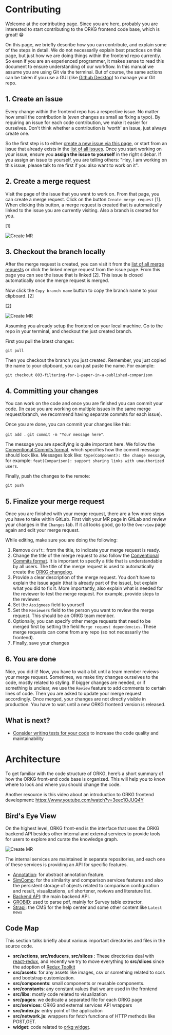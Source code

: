 # Contributing

Welcome at the contributing page. Since you are here, probably you are interested to start contributing to the ORKG frontend code base, which is great! 😁

On this page, we briefly describe how you can contribute, and explain some of the steps in detail. We do not necessarily explain best practices on this page, but just how we are doing things within the frontend repo currently. So even if you are an experienced programmer, it makes sense to read this document to ensure understanding of our workflow. In this manual we assume you are using Git via the terminal. But of course, the same actions can be taken if you use a GUI (like [Github Desktop](https://desktop.github.com/)) to manage your Git repo.

## 1. Create an issue

Every change within the frontend repo has a respective issue. No matter how small the contribution is (even changes as small as fixing a typo). By requiring an issue for each code contribution, we make it easier for ourselves. Don't think whether a contribution is 'worth' an issue, just always create one.

So the first step is to either [create a new issue via this page](https://gitlab.com/TIBHannover/orkg/orkg-frontend/-/issues/new?issue), or start from an issue that already exists in the [list of all issues](https://gitlab.com/TIBHannover/orkg/orkg-frontend/-/issues). Once you start working on your issue, ensure you **assign the issue to yourself** in the right sidebar. If you assign an issue to yourself, you are telling others: "Hey, I am working on this issue, please talk to me first if you also want to work on it".

## 2. Create a merge request

Visit the page of the issue that you want to work on. From that page, you can create a merge request. Click on the button `Create merge request` [1]. When clicking this button, a merge request is created that is automatically linked to the issue you are currently visiting. Also a branch is created for you.

[1]

![Create MR](./docs/create-mr.png)

## 3. Checkout the branch locally

After the merge request is created, you can visit it from the [list of all merge requests](https://gitlab.com/TIBHannover/orkg/orkg-frontend/-/merge_requests) or click the linked merge request from the issue page. From this page you can see the issue that is linked [2]. This issue is closed automatically once the merge request is merged.

Now click the `Copy branch name` button to copy the branch name to your clipboard. [2]

[2]

![Create MR](./docs/copy-branch.png)

Assuming you already setup the frontend on your local machine. Go to the repo in your terminal, and checkout the just created branch.

First you pull the latest changes:

`git pull`

Then you checkout the branch you just created. Remember, you just copied the name to your clipboard, you can just paste the name. For example:

`git checkout 803-filtering-for-1-paper-in-a-published-comparison`

## 4. Committing your changes

You can work on the code and once you are finished you can commit your code. (In case you are working on multiple issues in the same merge request/branch, we recommend having separate commits for each issue).

Once you are done, you can commit your changes like this:

`git add .`
`git commit -m "Your message here"`.

The message you are specifying is quite important here. We follow the [Conventional Commits format](https://www.conventionalcommits.org/en/v1.0.0/), which specifies how the commit message should look like. Messages look like: `type(Component): the change message`, for example: `feat(Comparison): support sharing links with unauthorized users`.

Finally, push the changes to the remote:

`git push`

## 5. Finalize your merge request

Once you are finished with your merge request, there are a few more steps you have to take within GitLab. First visit your MR page in GitLab and review your changes in the `Changes` tab. If it all looks good, go to the `Overview` page again and edit your merge request.

While editing, make sure you are doing the following:

1. Remove `draft:` from the title, to indicate your merge request is ready.
2. Change the title of the merge request to also follow the [Conventional Commits format](https://www.conventionalcommits.org/en/v1.0.0/). It is important to specify a title that is understandable by all users. The title of the merge request is used to automatically create the [ORKG changelog](https://www.orkg.org/orkg/changelog).
3. Provide a clear description of the merge request. You don't have to explain the issue again (that is already part of the issue), but explain what you did to fix it. More importantly, also explain what is needed for the reviewer to test the merge request. For example, provide steps to the reviewer.
4. Set the `Assignees` field to yourself
5. Set the `Reviewers` field to the person you want to review the merge request. This should be an ORKG team member.
6. Optionally, you can specify other merge requests that need to be merged first by setting the field `Merge request dependencies`. These merge requests can come from any repo (so not necessarily the frontend).
7. Finally, save your changes

## 6. You are done

Nice, you did it! Now, you have to wait a bit until a team member reviews your merge request. Sometimes, we make tiny changes ourselves to the code, mostly related to styling. If bigger changes are needed, or if something is unclear, we use the `Review` feature to add comments to certain lines of code. Then you are asked to update your merge request accordingly. Once merged, your changes are not directly visible in production. You have to wait until a new ORKG frontend version is released.

## What is next?

-   [Consider writing tests for your code](https://gitlab.com/TIBHannover/orkg/orkg-frontend/-/wikis/Contributing:-automated-testing) to increase the code quality and maintainability

# Architecture

To get familiar with the code structure of ORKG, here’s a short summary of how the ORKG front-end code base is organized. This will help you to know where to look and where you should change the code.

Another resource is this video about an introduction to ORKG frontend development: https://www.youtube.com/watch?v=3eec1OJUQ4Y

## Bird's Eye View

On the highest level, ORKG front-end is the interface that uses the ORKG backend API besides other internal and external services to provide tools for users to explore and curate the knowledge graph.

![Create MR](./docs/ORKG-services.jpg)

The internal services are maintained in separate repositories, and each one of these services is providing an API for specific features.

-   [Annotation](https://gitlab.com/TIBHannover/orkg/annotation): for abstract annotation feature.
-   [SimComp](https://gitlab.com/TIBHannover/orkg/orkg-similarity): for the similarity and comparison services features and also the persistent storage of objects related to comparison configuration and result, visualizations, url shortener, reviews and literature list.
-   [Backend API](https://gitlab.com/TIBHannover/orkg/orkg-backend): the main backend API.
-   [GROBID](https://gitlab.com/TIBHannover/orkg/annotation/-/blob/master/docker-compose.yml#L12): used to parse pdf, mainly for Survey table extractor.
-   [Strapi](https://gitlab.com/TIBHannover/orkg/strapi): the CMS for the help center and some other content like `Latest news`

## Code Map

This section talks briefly about various important directories and files in the source code.

-   **src/actions**, **src/reducers**, **src/slices** : These directories deal with [react-redux](https://redux.js.org/), and recently we try to move everything to **src/slices** since the adoption of [Redux Toolkit](https://redux-toolkit.js.org/)
-   **src/assets**: for any assets like images, csv or something related to scss and bootstrap customization.
-   **src/components**: small components or reusable components.
-   **src/constants**: any constant values that we are used in the frontend
-   **src/libs**: mostly code related to visualization
-   **src/pages**: we dedicate a separated file for each ORKG page
-   **src/services**: ORKG and external services API wrappers
-   **src/index.js**: entry point of the application
-   **src/network.js**: wrappers for fetch functions of HTTP methods like POST,GET.
-   **widget**: code related to [orkg widget](https://gitlab.com/TIBHannover/orkg/orkg-frontend/-/blob/master/widget/README.md).
